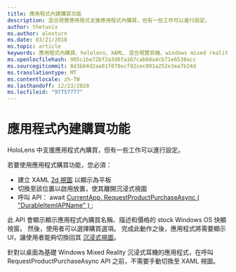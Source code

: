 ```yaml
---
title: 應用程式內建購買功能
description: 混合現實應用程式支援應用程式內購買，但有一些工作可以進行設定。
author: thetuvix
ms.author: alexturn
ms.date: 03/21/2018
ms.topic: article
keywords: 應用程式內購買、hololens、XAML、混合現實耳機、windows mixed reality 耳機、虛擬實境耳機
ms.openlocfilehash: 905c1be72bf2a3d6fa167cab68a4cb71e6538acc
ms.sourcegitcommit: 8d3b84d2aa01f078ecf92cec001a252e3ea7b24d
ms.translationtype: MT
ms.contentlocale: zh-TW
ms.lasthandoff: 12/23/2020
ms.locfileid: "97757777"
---
```

# <a name="in-app-purchases"></a>應用程式內建購買功能

HoloLens 中支援應用程式內購買，但有一些工作可以進行設定。

若要使用應用程式購買功能，您必須：
* 建立 XAML [2d 視圖](../design/app-views.md) 以顯示為平板
* 切換至該位置以啟用放置，使其離開沉浸式視圖
* 呼叫 API： await [CurrentApp. RequestProductPurchaseAsync ( "DurableItemIAPName" ) ;](https://docs.microsoft.com/uwp/api/windows.applicationmodel.store.currentapp#Windows_ApplicationModel_Store_CurrentApp_RequestProductPurchaseAsync_System_String_)

此 API 會顯示顯示應用程式內購買名稱、描述和價格的 stock Windows OS 快顯視窗。 然後，使用者可以選擇購買選項。 完成此動作之後，應用程式將需要顯示 UI，讓使用者能夠切換回其 [沉浸式視圖](../design/app-views.md)。

針對以桌面為基礎 Windows Mixed Reality 沉浸式耳機的應用程式，在呼叫 RequestProductPurchaseAsync API 之前，不需要手動切換至 XAML 視圖。

